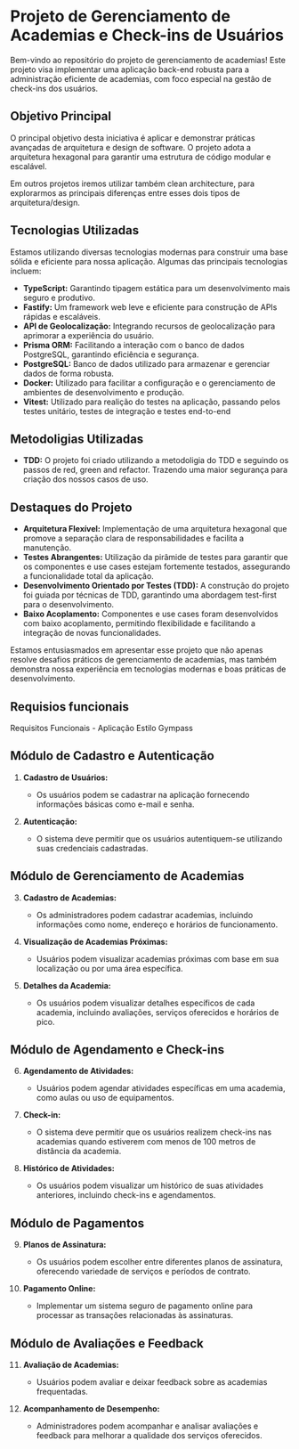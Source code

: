 # Projeto de Gerenciamento de Academias e Check-ins de Usuários

Bem-vindo ao repositório do projeto de gerenciamento de academias! Este projeto visa implementar uma aplicação back-end robusta para a administração eficiente de academias, com foco especial na gestão de check-ins dos usuários.

## Objetivo Principal

O principal objetivo desta iniciativa é aplicar e demonstrar práticas avançadas de arquitetura e design de software. O projeto adota a arquitetura hexagonal para garantir uma estrutura de código modular e escalável.

Em outros projetos iremos utilizar também clean architecture, para explorarmos as principais diferenças entre esses dois tipos de arquitetura/design.

## Tecnologias Utilizadas

Estamos utilizando diversas tecnologias modernas para construir uma base sólida e eficiente para nossa aplicação. Algumas das principais tecnologias incluem:

- **TypeScript:** Garantindo tipagem estática para um desenvolvimento mais seguro e produtivo.
- **Fastify:** Um framework web leve e eficiente para construção de APIs rápidas e escaláveis.
- **API de Geolocalização:** Integrando recursos de geolocalização para aprimorar a experiência do usuário.
- **Prisma ORM:** Facilitando a interação com o banco de dados PostgreSQL, garantindo eficiência e segurança.
- **PostgreSQL:** Banco de dados utilizado para armazenar e gerenciar dados de forma robusta.
- **Docker:** Utilizado para facilitar a configuração e o gerenciamento de ambientes de desenvolvimento e produção.
- **Vitest:** Utilizado para realição do testes na aplicação, passando pelos testes unitário, testes de integração e testes end-to-end

## Metodoligias Utilizadas

- **TDD:** O projeto foi criado utilizando a metodoligia do TDD e seguindo os passos de red, green and refactor. Trazendo uma maior segurança para criação dos nossos casos de uso.

## Destaques do Projeto

- **Arquitetura Flexível:** Implementação de uma arquitetura hexagonal que promove a separação clara de responsabilidades e facilita a manutenção.
- **Testes Abrangentes:** Utilização da pirâmide de testes para garantir que os componentes e use cases estejam fortemente testados, assegurando a funcionalidade total da aplicação.
- **Desenvolvimento Orientado por Testes (TDD):** A construção do projeto foi guiada por técnicas de TDD, garantindo uma abordagem test-first para o desenvolvimento.
- **Baixo Acoplamento:** Componentes e use cases foram desenvolvidos com baixo acoplamento, permitindo flexibilidade e facilitando a integração de novas funcionalidades.

Estamos entusiasmados em apresentar esse projeto que não apenas resolve desafios práticos de gerenciamento de academias, mas também demonstra nossa experiência em tecnologias modernas e boas práticas de desenvolvimento.

## Requisios funcionais

Requisitos Funcionais - Aplicação Estilo Gympass

## Módulo de Cadastro e Autenticação

1. **Cadastro de Usuários:**
   - Os usuários podem se cadastrar na aplicação fornecendo informações básicas como e-mail e senha.

2. **Autenticação:**
   - O sistema deve permitir que os usuários autentiquem-se utilizando suas credenciais cadastradas.

## Módulo de Gerenciamento de Academias

3. **Cadastro de Academias:**
   - Os administradores podem cadastrar academias, incluindo informações como nome, endereço e horários de funcionamento.

4. **Visualização de Academias Próximas:**
   - Usuários podem visualizar academias próximas com base em sua localização ou por uma área específica.

5. **Detalhes da Academia:**
   - Os usuários podem visualizar detalhes específicos de cada academia, incluindo avaliações, serviços oferecidos e horários de pico.

## Módulo de Agendamento e Check-ins

6. **Agendamento de Atividades:**
   - Usuários podem agendar atividades específicas em uma academia, como aulas ou uso de equipamentos.

7. **Check-in:**
   - O sistema deve permitir que os usuários realizem check-ins nas academias quando estiverem com menos de 100 metros de distância da academia.

8. **Histórico de Atividades:**
   - Os usuários podem visualizar um histórico de suas atividades anteriores, incluindo check-ins e agendamentos.

## Módulo de Pagamentos

9. **Planos de Assinatura:**
   - Os usuários podem escolher entre diferentes planos de assinatura, oferecendo variedade de serviços e períodos de contrato.

10. **Pagamento Online:**
    - Implementar um sistema seguro de pagamento online para processar as transações relacionadas às assinaturas.

## Módulo de Avaliações e Feedback

11. **Avaliação de Academias:**
    - Usuários podem avaliar e deixar feedback sobre as academias frequentadas.

12. **Acompanhamento de Desempenho:**
    - Administradores podem acompanhar e analisar avaliações e feedback para melhorar a qualidade dos serviços oferecidos.

